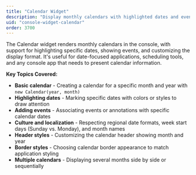 ```yaml
---
title: "Calendar Widget"
description: "Display monthly calendars with highlighted dates and events"
uid: "console-widget-calendar"
order: 3700
---
```


The Calendar widget renders monthly calendars in the console, with support for highlighting specific dates, showing events, and customizing the display format. It's useful for date-focused applications, scheduling tools, and any console app that needs to present calendar information.

**Key Topics Covered:**

* **Basic calendar** - Creating a calendar for a specific month and year with `new Calendar(year, month)`
* **Highlighting dates** - Marking specific dates with colors or styles to draw attention
* **Adding events** - Associating events or annotations with specific calendar dates
* **Culture and localization** - Respecting regional date formats, week start days (Sunday vs. Monday), and month names
* **Header styles** - Customizing the calendar header showing month and year
* **Border styles** - Choosing calendar border appearance to match application styling
* **Multiple calendars** - Displaying several months side by side or sequentially

